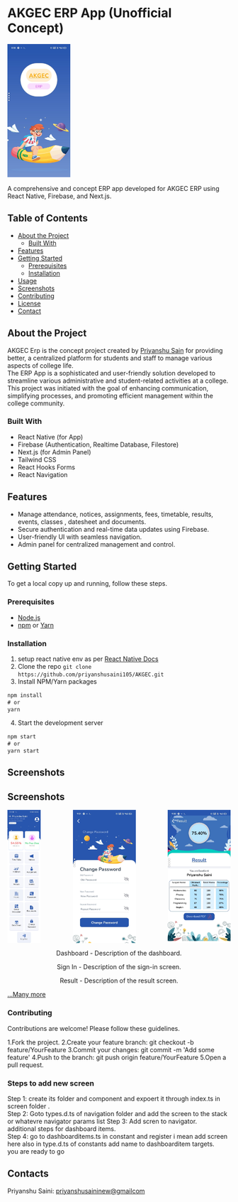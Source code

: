 # AKGEC ERP App (Unofficial Concept)

  <img src="./src/assets/screenShots/splash.jpg" alt="App Screenshot" height="300">


A comprehensive and concept ERP app developed for AKGEC ERP using React Native, Firebase, and Next.js.

## Table of Contents

- [About the Project](#about-the-project)
  - [Built With](#built-with)
- [Features](#features)
- [Getting Started](#getting-started)
  - [Prerequisites](#prerequisites)
  - [Installation](#installation)
- [Usage](#usage)
- [Screenshots](#screenshots)
- [Contributing](#contributing)
- [License](#license)
- [Contact](#contact)

## About the Project

AKGEC Erp is the concept project created by [Priyanshu Sain](https://github.com/priyanshusaini105) for providing better, a centralized platform for students and staff to manage various aspects of college life.  
The ERP App is a sophisticated and user-friendly solution developed to streamline various administrative and student-related activities at a college. This project was initiated with the goal of enhancing communication, simplifying processes, and promoting efficient management within the college community.

### Built With

- React Native (for App)
- Firebase (Authentication, Realtime Database, Filestore)
- Next.js (for Admin Panel)
- Tailwind CSS
- React Hooks Forms
- React Navigation

## Features

- Manage attendance, notices, assignments, fees, timetable, results, events, classes , datesheet and documents.
- Secure authentication and real-time data updates using Firebase.
- User-friendly UI with seamless navigation.
- Admin panel for centralized management and control.


## Getting Started

To get a local copy up and running, follow these steps.

### Prerequisites

- [Node.js](https://nodejs.org/)
- [npm](https://www.npmjs.com/) or [Yarn](https://yarnpkg.com/)

### Installation

1. setup react native env as per [React Native Docs](https://reactnative.dev/docs/environment-setup)
2. Clone the repo
   `git clone https://github.com/priyanshusaini105/AKGEC.git`
3. Install NPM/Yarn packages

```
npm install
# or
yarn
```

4. Start the development server

```
npm start
# or
yarn start
```
## Screenshots

## Screenshots

<div style="display: flex; flex-direction: row; justify-content: space-between; align-items: center;">
  <img src="./src/assets/screenShots/dashboard.jpg" alt="Dashboard" height="300">
  <img src="./src/assets/screenShots/SignIn.jpg" alt="SignIn" height="300">
  <img src="./src/assets/screenShots/result.jpg" alt="Result" height="300">
</div>

<div style="text-align: center;">
  <p>Dashboard - Description of the dashboard.</p>
  <p>Sign In - Description of the sign-in screen.</p>
  <p>Result - Description of the result screen.</p>
</div>


[...Many more](./src/assets/screenShots/)

### Contributing
Contributions are welcome! Please follow these guidelines.

1.Fork the project.
2.Create your feature branch: git checkout -b feature/YourFeature
3.Commit your changes: git commit -m 'Add some feature'
4.Push to the branch: git push origin feature/YourFeature
5.Open a pull request.

### Steps to add new screen

Step 1: create its folder and component and expoert it through index.ts in screen folder .  
Step 2: Goto types.d.ts of navigation folder and add the screen to the stack or whatevre navigator params list
Step 3: Add scren to navigator.  
additional steps for dashboard items.  
Step 4: go to dashboarditems.ts in constant and register i mean add screen here also in type.d.ts of constants add name to dashboarditem targets.  
you are ready to go

## Contacts
Priyanshu Saini: [priyanshusaininew@gmailcom](priyanshusaininew@gmailcom)